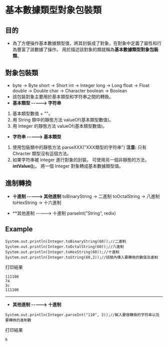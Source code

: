 # 基本數據類型對象包裝類

## 目的
- 為了方便操作基本數據類型值，將其封裝成了對象，在對象中定義了屬性和行為豐富了該數據了操作。
用於描述該對象的類就稱為**基本數據類型對象包裝類**。

## 對象包裝類
- byte -> Byte
short -> Short
int -> Integer
long -> Long
float -> Float
double -> Double
char -> Character
boolean -> Boolean
- 該包裝對象主要用於基本類型和字符串之間的轉換。
- **基本類型 -----> 字符串**
1. 基本類型數值 + ""。
2. 用 String 類中的靜態方法 valueOf(基本類型數值)。
3. 用 Integer 的靜態方法 valueOf(基本類型數值)。
- **字符串 -----> 基本類型**
1. 使用包裝類中的靜態方法 parseXXX("XXX類型的字符串")
   **注意:** 只有 Chracter 類型沒有這個方法。
2. 如果字符串被 Integer 進行對象的封裝。
   可使用另一個非靜態的方法，**intValue();**。
   將一個 Integer 對象轉成基本數據類型值。

## 進制轉換
- **十進制 -----> 其他進制**
toBinaryString -> 二進制
toOctalString -> 八進制
toHexString -> 十六進制

- **其他進制 -----> 十進制
parseInt("String", redix)

## Example
```
System.out.println(Integer.toBinaryString(60));//二進制
System.out.println(Integer.toOctalString(60));//八進制
System.out.println(Integer.toHexString(60));//十進制
System.out.println(Integer.toString(60,2));//括號內傳入要轉換的數值及進制
```
打印結果
```
111100
74
3c
111100
```
---
- **其他進制 -----> 十進制**
```
System.out.println(Integer.parseInt("110", 2));//輸入要做轉換的字符串以及要轉換的進制數
```
打印結果
```
6
```
